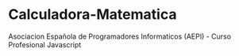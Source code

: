 # Calculadora-Matematica
 Asociacion Española de Programadores Informaticos (AEPI) - Curso Profesional Javascript
